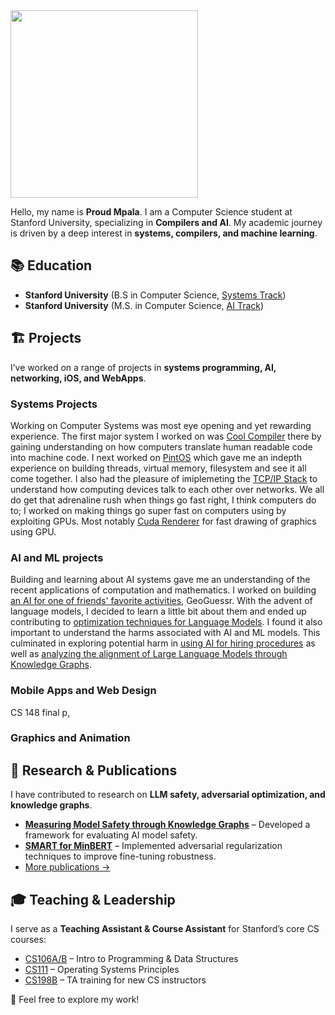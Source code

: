 <img src="https://github.com/user-attachments/assets/e9e5853b-4a11-4627-8f76-e925bc1644f9" width="300px">

Hello, my name is **Proud Mpala**. I am a Computer Science student at Stanford University, specializing in **Compilers and AI**. My academic journey is driven by a deep interest in **systems, compilers, and machine learning**.





## 📚 Education  
- **Stanford University** (B.S in Computer Science, [Systems Track](https://www.cs.stanford.edu/bachelors-compsci-tracks-overview))
- **Stanford University** (M.S. in Computer Science, [AI Track](https://www.cs.stanford.edu/masters-specializations/ms-program-sheets))  


## 🏗️ Projects  
I’ve worked on a range of projects in **systems programming, AI, networking, iOS, and WebApps**. 
### Systems Projects 
Working on Computer Systems was most eye opening and yet rewarding experience. The first major system I worked on was [Cool Compiler](projects/cool-compiler.md) there by gaining understanding on how computers translate human readable code into machine code. I next worked on [PintOS](projects/cool-compiler.md) which gave me an indepth experience on building threads, virtual memory, filesystem and see it all come together. I also had the pleasure of imiplemeting the [TCP/IP Stack](projects/tcp-ip-stack.md) to understand how computing devices talk to each other over networks. We all do get that adrenaline rush when things go fast right, I think computers do to; I worked on making things go super fast on computers using by exploiting GPUs. Most notably [Cuda Renderer](projects/cuda-renderer.md) for fast drawing of graphics using GPU.


### AI and ML projects 
Building and learning about AI systems gave me an understanding of the recent applications of computation and mathematics. I worked on building [an AI for one of friends' favorite activities](projects/geoguessrai.md), GeoGuessr. With the advent of language models, I decided to learn a little bit about them and ended up contributing to [optimization techniques for Language Models](projects/minbert.md). I found it also important to understand the harms associated with AI and ML models. This culminated in exploring potential harm in [using AI for hiring procedures](projects/algorithmic-fairness.md) as well as [analyzing the alignment of Large Language Models through Knowledge Graphs](llm-through-kg.md). 

### Mobile Apps and Web Design 
CS 148 final p, 

### Graphics and Animation


## 📝 Research & Publications  
I have contributed to research on **LLM safety, adversarial optimization, and knowledge graphs**.  
- [**Measuring Model Safety through Knowledge Graphs**](publications/model-safety.md) – Developed a framework for evaluating AI model safety.  
- [**SMART for MinBERT**](publications/minbert.md) – Implemented adversarial regularization techniques to improve fine-tuning robustness.  
- [More publications →](publications.md)  

## 🎓 Teaching & Leadership  
I serve as a **Teaching Assistant & Course Assistant** for Stanford’s core CS courses:  
- [CS106A/B](teaching/cs106.md) – Intro to Programming & Data Structures  
- [CS111](teaching/cs111.md) – Operating Systems Principles  
- [CS198B](teaching/cs198b.md) – TA training for new CS instructors  

🚀 Feel free to explore my work!  
